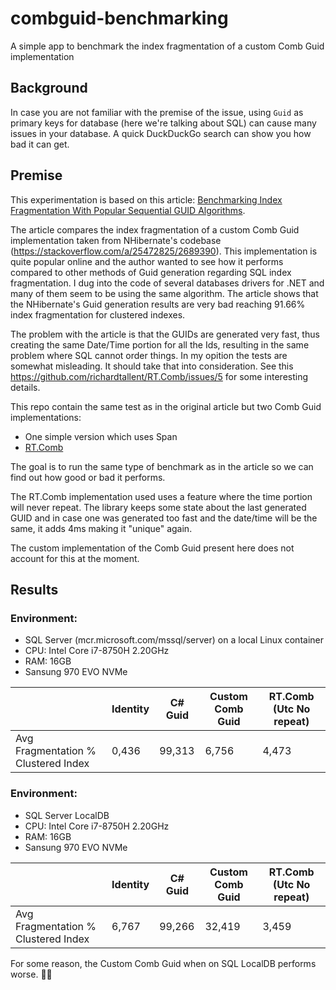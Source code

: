 # combguid-benchmarking
A simple app to benchmark the index fragmentation of a custom Comb Guid implementation

## Background

In case you are not familiar with the premise of the issue, using `Guid` as primary keys for database (here we're talking about SQL) can cause many issues in your database. A quick DuckDuckGo search can show you how bad it can get.

## Premise

This experimentation is based on this article: [Benchmarking Index Fragmentation With Popular Sequential GUID Algorithms](http://microsoftprogrammers.jebarson.com/benchmarking-index-fragmentation-with-popular-sequential-guid-algorithms/).

The article compares the index fragmentation of a custom Comb Guid implementation taken from NHibernate's codebase (https://stackoverflow.com/a/25472825/2689390). This implementation is quite popular online and the author wanted to see how it performs compared to other methods of Guid generation regarding SQL index fragmentation. I dug into the code of several databases drivers for .NET and many of them seem to be using the same algorithm. The article shows that the NHibernate's Guid generation results are very bad reaching 91.66% index fragmentation for clustered indexes.

The problem with the article is that the GUIDs are generated very fast, thus creating the same Date/Time portion for all the Ids, resulting in the same problem where SQL cannot order things. In my opition the tests are somewhat misleading. It should take that into consideration. See this https://github.com/richardtallent/RT.Comb/issues/5 for some interesting details.

This repo contain the same test as in the original article but two Comb Guid implementations:

- One simple version which uses Span<T>
- [RT.Comb](https://github.com/richardtallent/RT.Comb)  
  
The goal is to run the same type of benchmark as in the article so we can find out how good or bad it performs.

The RT.Comb implementation used uses a feature where the time portion will never repeat. The library keeps some state about the last generated GUID and in case one was generated too fast and the date/time will be the same, it adds 4ms making it "unique" again.

The custom implementation of the Comb Guid present here does not account for this at the moment.

## Results

### Environment:

- SQL Server (mcr.microsoft.com/mssql/server) on a local Linux container
- CPU: Intel Core i7-8750H 2.20GHz
- RAM: 16GB
- Sansung 970 EVO NVMe

|                                     | Identity | C# Guid | Custom Comb Guid | RT.Comb (Utc No repeat) |
|-------------------------------------|---------|-------------------------------|----------------------|------------------|
|Avg Fragmentation % Clustered Index|0,436|99,313|6,756|4,473|


### Environment:

- SQL Server LocalDB
- CPU: Intel Core i7-8750H 2.20GHz
- RAM: 16GB
- Sansung 970 EVO NVMe

|                                     | Identity | C# Guid | Custom Comb Guid | RT.Comb (Utc No repeat) |
|-------------------------------------|---------|-------------------------------|----------------------|------------------|
|Avg Fragmentation % Clustered Index|6,767|99,266|32,419|3,459|

  
For some reason, the Custom Comb Guid when on SQL LocalDB performs worse. 🤷‍♂️
